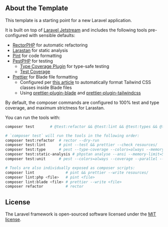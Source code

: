 ## About the Template

This template is a starting point for a new Laravel application.

It is built on top of [Laravel Jetstream](https://github.com/laravel/jetstream) and includes the following tools pre-configured with sensible defaults:

- [RectorPHP](https://github.com/rectorphp/rector) for automatic refactoring
- [Larastan](https://github.com/nunomaduro/larastan) for static analysis
- [Pint](https://github.com/laravel/pint) for code formatting
- [PestPHP](https://pestphp.com) for testing
    - [Type Coverage Plugin](https://github.com/pestphp/pest-plugin-type-coverage) for type-safe testing
    - [Test Coverage](https://pestphp.com/docs/test-coverage)
- [Prettier](https://prettier.io) for Blade file formatting
    - Configured per [this article](https://mattstauffer.com/blog/how-to-set-up-prettier-on-a-laravel-app-to-lint-tailwind-class-order-and-more/) to automatically format Tailwind CSS classes inside Blade files
    - Using [prettier-plugin-blade](https://www.npmjs.com/package/prettier-plugin-blade) and [prettier-plugin-tailwindcss](https://github.com/tailwindlabs/prettier-plugin-tailwindcss)

By default, the composer commands are configured to 100% test and type coverage, and maximum strictness for Larastan.

You can run the tools with:

```bash
composer test       # @test:refactor && @test:lint && @test:types && @test:static-analysis && @test:unit

# `composer test` will run the tools in the following order:
composer test:refactor  # rector --dry-run
composer test:lint      # pint --test && prettier --check resources/
composer test:type      # pest --type-coverage --colors=always --memory-limit=512M --min=100
composer test:static-analysis # phpstan analyse --ansi --memory-limit=512M
composer test:unit      # pest --colors=always --coverage --parallel --min=100

# Tools are also individually exposed as composer scripts:
composer lint              # pint && prettier --write resources/
composer lint:php <file>   # pint <file>
composer lint:blade <file> # prettier --write <file>
composer refactor          # rector
```

## License

The Laravel framework is open-sourced software licensed under the [MIT license](https://opensource.org/licenses/MIT).
